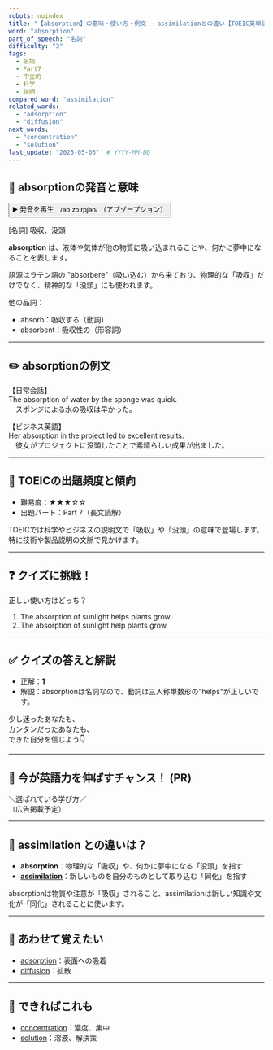 ```yaml
---
robots: noindex
title: "【absorption】の意味・使い方・例文 ― assimilationとの違い【TOEIC英単語】"
word: "absorption"
part_of_speech: "名詞"
difficulty: "3"
tags:
  - 名詞
  - Part7
  - 中立的
  - 科学
  - 説明
compared_word: "assimilation"
related_words:
  - "adsorption"
  - "diffusion"
next_words:
  - "concentration"
  - "solution"
last_update: "2025-05-03"  # YYYY-MM-DD
---
```


## 🔰 absorptionの発音と意味

<button class="play-audio" onclick="playTTS('absorption')">
  <span class="play-audio-main">
    ▶️ 発音を再生　/əbˈzɔːrpʃən/
  </span>
  <span class="play-audio-sub">
    （アブゾープション）
  </span>
</button>

<script>
function playTTS(word) {
  const audio = new Audio('/api/tts?text=' + encodeURIComponent(word));
  audio.load();
  audio.addEventListener("canplaythrough", () => {
    audio.play();
  });
}
</script>

[名詞] 吸収、没頭

**absorption** は、液体や気体が他の物質に吸い込まれることや、何かに夢中になることを表します。

語源はラテン語の "absorbere"（吸い込む）から来ており、物理的な「吸収」だけでなく、精神的な「没頭」にも使われます。

他の品詞：  
- absorb：吸収する（動詞）
- absorbent：吸収性の（形容詞）

---

## ✏️ absorptionの例文

【日常会話】  
The absorption of water by the sponge was quick.  
　スポンジによる水の吸収は早かった。

【ビジネス英語】  
Her absorption in the project led to excellent results.  
　彼女がプロジェクトに没頭したことで素晴らしい成果が出ました。

---

## 🎯 TOEICの出題頻度と傾向

- 難易度：★★★☆☆
- 出題パート：Part 7（長文読解）

TOEICでは科学やビジネスの説明文で「吸収」や「没頭」の意味で登場します。特に技術や製品説明の文脈で見かけます。

---

## ❓ クイズに挑戦！

正しい使い方はどっち？

1. The absorption of sunlight helps plants grow.  
2. The absorption of sunlight help plants grow.

---

## ✅ クイズの答えと解説

- 正解：**1**
- 解説：absorptionは名詞なので、動詞は三人称単数形の"helps"が正しいです。

少し迷ったあなたも、  
カンタンだったあなたも、  
できた自分を信じよう👇️

---

## 🚀 今が英語力を伸ばすチャンス！ (PR)

<div class="ad-center">
＼選ばれている学び方／<br>  
（広告掲載予定）
</div>

---

## 🤔  assimilation との違いは？

- **absorption**：物理的な「吸収」や、何かに夢中になる「没頭」を指す
- **[assimilation](/assimilation)**：新しいものを自分のものとして取り込む「同化」を指す

absorptionは物質や注意が「吸収」されること、assimilationは新しい知識や文化が「同化」されることに使います。

---

## 🧩 あわせて覚えたい

- [adsorption](/adsorption)：表面への吸着
- [diffusion](/diffusion)：拡散

---

## 📖 できればこれも

- [concentration](/concentration)：濃度、集中
- [solution](/solution)：溶液、解決策

<!-- cvid: aid49_bid31 -->
